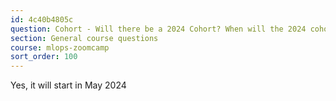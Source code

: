 ```yaml
---
id: 4c40b4805c
question: Cohort - Will there be a 2024 Cohort? When will the 2024 cohort start?
section: General course questions
course: mlops-zoomcamp
sort_order: 100
---
```


Yes, it will start in May 2024


